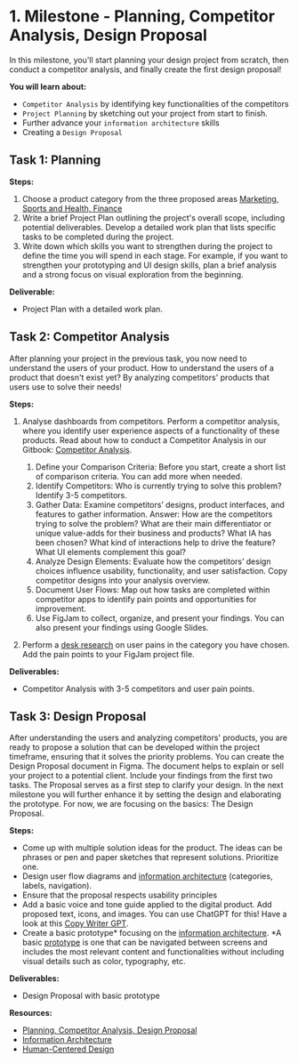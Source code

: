# 1. Milestone - Planning, Competitor Analysis, Design Proposal

In this milestone, you'll start planning your design project from scratch, then conduct a 
competitor analysis, and finally create the first design proposal! 

**You will learn about:**

- `Competitor Analysis` by identifying key functionalities of the competitors
- `Project Planning` by sketching out your project from start to finish.
- Further advance your `information architecture` skills
- Creating a `Design Proposal`

## Task 1: Planning

**Steps:**

1. Choose a product category from the three proposed areas [Marketing, Sports and Health, Finance](https://github.com/ReDI-School/ux_ui_bootcamp/blob/main/projects/03_web_application/README.md)
2.  Write a brief Project Plan outlining the project's overall scope, including potential deliverables. Develop a detailed work plan that lists specific tasks to be completed during the project.
3. Write down which skills you want to strengthen during the project to define the time you will spend in each stage. For example, if you want to strengthen your prototyping and UI design skills, plan a brief analysis and a strong focus on visual exploration from the beginning.

**Deliverable:**

- Project Plan with a detailed work plan. 

## Task 2: Competitor Analysis

After planning your project in the previous task, you now need to understand the users of your product. How to understand the users of a product that doesn't exist yet? By analyzing competitors' products that users use to solve their needs!

**Steps:**

1. Analyse dashboards from competitors. Perform a competitor analysis, where you identify user experience aspects of a functionality of these products. Read about how to conduct a Competitor Analysis in our Gitbook: [Competitor Analysis](https://redi-school-1.gitbook.io/ux-ui-bootcamp/3.-project-dashboard/milestone-1-planning-competitor-analysis-design-proposal/competitor-analysis). 
    1. Define your Comparison Criteria: Before you start, create a short list of comparison criteria. You can add more when needed.
    2. Identify Competitors: Who is currently trying to solve this problem? Identify 3-5 competitors. 
    3. Gather Data: Examine competitors’ designs, product interfaces, and features to gather information. Answer: How are the competitors trying to solve the problem? What are their main differentiator or unique value-adds for their business and products? What IA has been chosen? What kind of interactions help to drive the feature? What UI elements complement this goal?
    4. Analyze Design Elements: Evaluate how the competitors’ design choices influence usability, functionality, and user satisfaction. Copy competitor designs into your analysis overview.
    5. Document User Flows: Map out how tasks are completed within competitor apps to identify pain points and opportunities for improvement.
    6. Use FigJam to collect, organize, and present your findings. You can also present your findings using Google Slides.

2. Perform a [desk research](https://redi-school-1.gitbook.io/ux-ui-bootcamp/3.-project-dashboard/milestone-1-planning-competitor-analysis-design-proposal/desk-research) on user pains in the category you have chosen. Add the pain points to your FigJam project file. 

**Deliverables:**

- Competitor Analysis with 3-5 competitors and user pain points. 


## Task 3: Design Proposal

After understanding the users and analyzing competitors' products, you are ready to propose a solution that can be developed within the project timeframe, ensuring that it solves the priority problems. You can create the Design Proposal document in Figma. The document helps to explain or sell your project to a potential client. Include your findings from the first two tasks. The Proposal serves as a first step to clarify your design. In the next milestone you will further enhance it by setting the design and elaborating the prototype. For now, we are focusing on the basics: The Design Proposal.

**Steps:**

- Come up with multiple solution ideas for the product. The ideas can be phrases or pen and paper sketches that represent solutions. Prioritize one.
- Design user flow diagrams and [information architecture](https://redi-school-1.gitbook.io/ux-ui-bootcamp/2.-project-mobile-application/milestone-2-information-architecture-and-mid-wireframes/information-architecture) (categories, labels, navigation).
- Ensure that the proposal respects usability principles
- Add a basic voice and tone guide applied to the digital product. Add proposed text, icons, and images. You can use ChatGPT for this! Have a look at this [Copy Writer GPT](https://chatgpt.com/g/g-rkKtHhIOR-the-secret-copywriter).
- Create a basic prototype* focusing on the [information architecture](https://redi-school-1.gitbook.io/ux-ui-bootcamp/2.-project-mobile-application/milestone-2-information-architecture-and-mid-wireframes/information-architecture). 
    *A basic [prototype](https://redi-school-1.gitbook.io/ux-ui-bootcamp/2.-project-mobile-application/milestone-3-prototyping-testing-and-refining/prototyping/type-of-prototypes) is one that can be navigated between screens and includes the most relevant content and functionalities without including visual details such as color, typography, etc.

**Deliverables:**

- Design Proposal with basic prototype
    

**Resources:**

- [Planning, Competitor Analysis, Design Proposal](https://redi-school-1.gitbook.io/ux-ui-bootcamp/3.-project-dashboard/milestone-1-planning-competitor-analysis-design-proposal)
- [Information Architecture](https://redi-school-1.gitbook.io/ux-ui-bootcamp/2.-project-mobile-application/milestone-2-information-architecture-and-mid-wireframes/information-architecture)
- [Human-Centered Design](https://redi-school-1.gitbook.io/ux-ui-bootcamp/foundations/human-centered-design)
  
